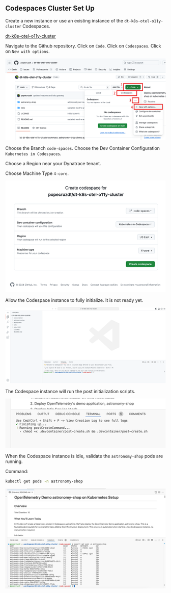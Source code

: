 ## Codespaces Cluster Set Up

Create a new instance or use an existing instance of the `dt-k8s-otel-o11y-cluster` Codespaces.

[dt-k8s-otel-o11y-cluster](https://github.com/dynatrace-wwse/enablement-kubernetes-opentelemetry/tree/main/lab-modules/dt-k8s-otel-o11y-cluster/tree/code-spaces)

Navigate to the Github repository.  Click on `Code`.  Click on `Codespaces`.  Click on `New with options`.

![github cluster repo](../../../assets/images/01-github_cluster_repo.png)

Choose the Branch `code-spaces`.  Choose the Dev Container Configuration `Kubernetes in Codespaces`.

Choose a Region near your Dynatrace tenant.

Choose Machine Type `4-core`.

![github new codespaces](../../../assets/images/01-github_cluster_new_codespaces.png)

Allow the Codespace instance to fully initialize.  It is not ready yet.

![github codespace launch](../../../assets/images/01-github_codespace_launch.png)

The Codespace instance will run the post initialization scripts.

![github codespace ](../../../assets/images/01-github_codespace_create.png)

When the Codespace instance is idle, validate the `astronomy-shop` pods are running.

Command:
```sh
kubectl get pods -n astronomy-shop
```

![github codespace ready](../../../assets/images/01-github_codespace_ready.png)